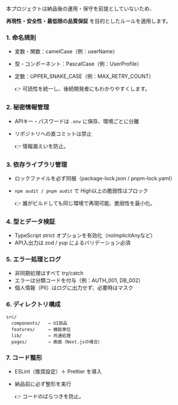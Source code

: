 本プロジェクトは納品後の運用・保守を前提としていないため、

**再現性・安全性・最低限の品質保証** を目的としたルールを適用します。

### 1. 命名規則

- 変数・関数：camelCase（例：userName）
- 型・コンポーネント：PascalCase（例：UserProfile）
- 定数：UPPER_SNAKE_CASE（例：MAX_RETRY_COUNT）
    
    👉 可読性を統一し、後続開発者にもわかりやすくします。
    

### 2. 秘密情報管理

- APIキー・パスワードは `.env` に保存、環境ごとに分離
- リポジトリへの直コミットは禁止
    
    👉 情報漏えいを防止。
    

### 3. 依存ライブラリ管理

- ロックファイルを必ず同梱（package-lock.json / pnpm-lock.yaml）
- `npm audit / pnpm audit` で High以上の脆弱性はブロック
    
    👉 誰がビルドしても同じ環境で再現可能、脆弱性を最小化。
    

### 4. 型とデータ検証

- TypeScript strict オプションを有効化（noImplicitAnyなど）
- API入出力は zod / yup によるバリデーション必須

### 5. エラー処理とログ

- 非同期処理はすべて try/catch
- エラーは分類コードを付与（例：AUTH_001, DB_002）
- 個人情報（PII）はログに出力せず、必要時はマスク

### 6. ディレクトリ構成

```
src/
  components/   → UI部品
  features/     → 機能単位
  lib/          → 共通処理
  pages/        → 画面（Next.jsの場合）

```

### 7. コード整形

- ESLint（推奨設定）＋ Prettier を導入
- 納品前に必ず整形を実行
    
    👉 コードのばらつきを防止。